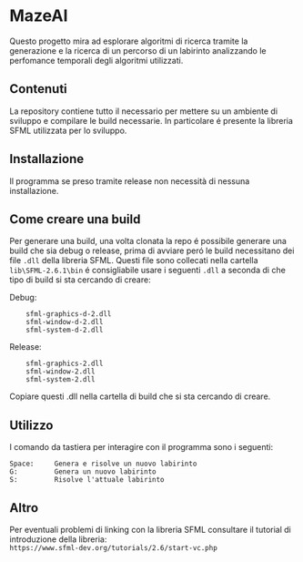 # MazeAI

Questo progetto mira ad esplorare algoritmi di ricerca tramite la generazione e la ricerca di un percorso di un labirinto analizzando le perfomance temporali degli algoritmi utilizzati.

## Contenuti
La repository contiene tutto il necessario per mettere su un ambiente di sviluppo e compilare le build necessarie. In particolare é presente la libreria SFML utilizzata per lo sviluppo.

## Installazione
Il programma se preso tramite release non necessità di nessuna installazione.

## Come creare una build
Per generare una build, una volta clonata la repo é possibile generare una build che sia debug o release, prima di avviare peró le build necessitano dei file `.dll` della libreria SFML. 
Questi file sono collecati nella cartella `lib\SFML-2.6.1\bin` é consigliabile usare i seguenti `.dll` a seconda di che tipo di build si sta cercando di creare:  

Debug: 
```
    sfml-graphics-d-2.dll
    sfml-window-d-2.dll
    sfml-system-d-2.dll
```
Release:
```
    sfml-graphics-2.dll
    sfml-window-2.dll
    sfml-system-2.dll
```

Copiare questi .dll nella cartella di build che si sta cercando di creare.

## Utilizzo
I comando da tastiera per interagire con il programma sono i seguenti:
```
Space:     Genera e risolve un nuovo labirinto
G:         Genera un nuovo labirinto
S:         Risolve l'attuale labirinto
```

## Altro
Per eventuali problemi di linking con la libreria SFML consultare il tutorial di introduzione della libreria: <br/>
`https://www.sfml-dev.org/tutorials/2.6/start-vc.php`
